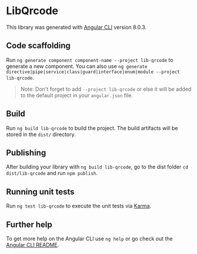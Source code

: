 # LibQrcode

This library was generated with [Angular CLI](https://github.com/angular/angular-cli) version 8.0.3.

## Code scaffolding

Run `ng generate component component-name --project lib-qrcode` to generate a new component. You can also use `ng generate directive|pipe|service|class|guard|interface|enum|module --project lib-qrcode`.
> Note: Don't forget to add `--project lib-qrcode` or else it will be added to the default project in your `angular.json` file. 

## Build

Run `ng build lib-qrcode` to build the project. The build artifacts will be stored in the `dist/` directory.

## Publishing

After building your library with `ng build lib-qrcode`, go to the dist folder `cd dist/lib-qrcode` and run `npm publish`.

## Running unit tests

Run `ng test lib-qrcode` to execute the unit tests via [Karma](https://karma-runner.github.io).

## Further help

To get more help on the Angular CLI use `ng help` or go check out the [Angular CLI README](https://github.com/angular/angular-cli/blob/master/README.md).
